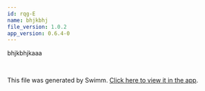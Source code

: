 ```yaml
---
id: rqg-E
name: bhjkbhj
file_version: 1.0.2
app_version: 0.6.4-0
---
```


bhjkbhjkaaa

<br/>

This file was generated by Swimm. [Click here to view it in the app](http://localhost:5000/repos/ls4DA2fLasmQuEbT4ipw/docs/rqg-E).